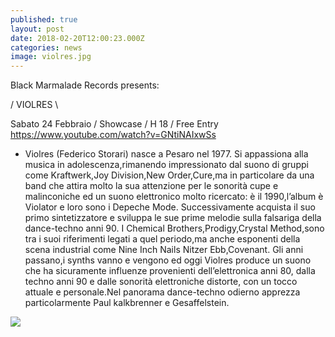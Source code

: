 ```yaml
---
published: true
layout: post
date: 2018-02-20T12:00:23.000Z
categories: news
image: violres.jpg
---
```

Black Marmalade Records presents:

/ VIOLRES \

Sabato 24 Febbraio / Showcase / H 18 / Free Entry
https://www.youtube.com/watch?v=GNtiNAIxwSs

- Violres (Federico Storari) nasce a Pesaro nel 1977.
Si appassiona alla musica in adolescenza,rimanendo impressionato
dal suono di gruppi come Kraftwerk,Joy Division,New Order,Cure,ma in particolare da una band che attira molto la sua attenzione per le sonorità cupe e malinconiche ed un suono elettronico molto ricercato: è il 1990,l’album è Violator e loro sono i Depeche Mode.
Successivamente acquista il suo primo sintetizzatore e sviluppa le sue prime melodie sulla falsariga della dance-techno anni 90.
I Chemical Brothers,Prodigy,Crystal Method,sono tra i suoi riferimenti legati a quel periodo,ma anche esponenti della scena industrial come Nine Inch Nails Nitzer Ebb,Covenant.
Gli anni passano,i synths vanno e vengono ed oggi Violres produce un suono che ha sicuramente influenze provenienti dell’elettronica anni 80, dalla techno anni 90 e dalle sonorità elettroniche distorte, con un tocco attuale e personale.Nel panorama dance-techno odierno apprezza particolarmente Paul kalkbrenner e
Gesaffelstein.

![]({{site.baseurl}}/http://i65.tinypic.com/2qklzqw.jpg)
